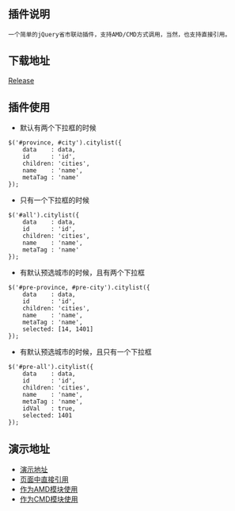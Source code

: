 ## 插件说明

    一个简单的jQuery省市联动插件，支持AMD/CMD方式调用，当然，也支持直接引用。

## 下载地址

[Release](https://github.com/soulteary/jquery-city-select/releases)

## 插件使用

- 默认有两个下拉框的时候

```
$('#province, #city').citylist({
    data    : data,
    id      : 'id',
    children: 'cities',
    name    : 'name',
    metaTag : 'name'
});
```

- 只有一个下拉框的时候

```
$('#all').citylist({
    data    : data,
    id      : 'id',
    children: 'cities',
    name    : 'name',
    metaTag : 'name'
});
```

- 有默认预选城市的时候，且有两个下拉框

```
$('#pre-province, #pre-city').citylist({
    data    : data,
    id      : 'id',
    children: 'cities',
    name    : 'name',
    metaTag : 'name',
    selected: [14, 1401]
});
```

- 有默认预选城市的时候，且只有一个下拉框

```
$('#pre-all').citylist({
    data    : data,
    id      : 'id',
    children: 'cities',
    name    : 'name',
    metaTag : 'name',
    idVal   : true,
    selected: 1401
});
```

## 演示地址

- [演示地址](http://soulteary.github.io/jquery-city-select/)
- [页面中直接引用](http://soulteary.github.io/jquery-city-select/demo/index.html)
- [作为AMD模块使用](http://soulteary.github.io/jquery-city-select/requirejs.html)
- [作为CMD模块使用](http://soulteary.github.io/jquery-city-select/seajs.html)